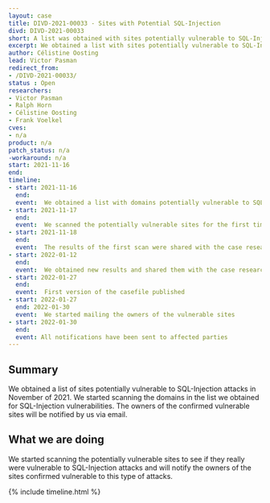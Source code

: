 ```yaml
---
layout: case
title: DIVD-2021-00033 - Sites with Potential SQL-Injection
divd: DIVD-2021-00033
short: A list was obtained with sites potentially vulnerable to SQL-Injection
excerpt: We obtained a list with sites potentially vulnerable to SQL-Injection
author: Célistine Oosting
lead: Victor Pasman
redirect_from:
- /DIVD-2021-00033/
status : Open
researchers:
- Victor Pasman
- Ralph Horn 
- Célistine Oosting
- Frank Voelkel 
cves:
- n/a
product: n/a
patch_status: n/a
-workaround: n/a
start: 2021-11-16
end:
timeline:
- start: 2021-11-16
  end:
  event:  We obtained a list with domains potentially vulnerable to SQL-Injection
- start: 2021-11-17
  end:
  event:  We scanned the potentially vulnerable sites for the first time
- start: 2021-11-18
  end:
  event:  The results of the first scan were shared with the case researchers
- start: 2022-01-12
  end:
  event:  We obtained new results and shared them with the case researchers
- start: 2022-01-27
  end:
  event:  First version of the casefile published
- start: 2022-01-27
  end: 2022-01-30
  event:  We started mailing the owners of the vulnerable sites
- start: 2022-01-30
  end: 
  event: All notifications have been sent to affected parties
---
```



## Summary

We obtained a list of sites potentially vulnerable to SQL-Injection attacks in November of 2021. We started scanning the domains in the list we obtained for SQL-Injection vulnerabilities. The owners of the confirmed vulnerable sites will be notified by us via email.

## What we are doing

We started scanning the potentially vulnerable sites to see if they really were vulnerable to SQL-Injection attacks and will notify the owners of the sites confirmed vulnerable to this type of attacks.

{% include timeline.html %}

